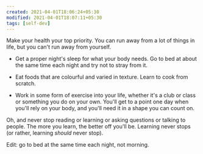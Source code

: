 ```yaml
---
created: 2021-04-01T18:06:24+05:30
modified: 2021-04-01T18:07:11+05:30
tags: [self-dev]
---
```


 Make your health your top priority. You can run away from a lot of things in life, but you can't run away from yourself.

* Get a proper night's sleep for what your body needs. Go to bed at about the same time each night and try not to stray from it.

* Eat foods that are colourful and varied in texture. Learn to cook from scratch.

* Work in some form of exercise into your life, whether it's a club or class or something you do on your own. You'll get to a point one day when you'll rely on your body, and you'll need it in a shape you can count on.

Oh, and never stop reading or learning or asking questions or talking to people. The more you learn, the better off you'll be. Learning never stops (or rather, learning *should* never stop).

Edit: go to bed at the same time each night, not morning. 
